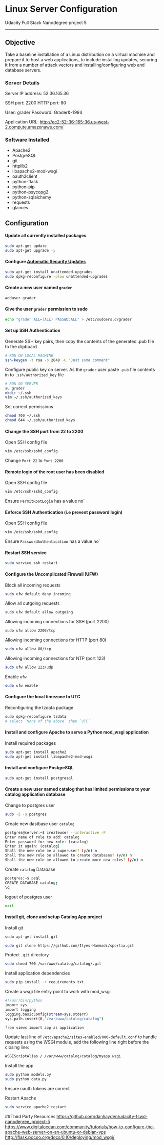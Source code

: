 # Linux Server Configuration

Udacity Full Stack Nanodegree project 5

[//]: # (Code Honor: i toked the https://github.com/danhayden/udacity-fswd-nanodegree_project-5 project as an example to acomplish my project)

---------------------------------------

## Objective

Take a baseline installation of a Linux distribution on a virtual machine and prepare it to host a web applications, to include installing updates, securing it from a number of attack vectors and installing/configuring web and database servers.


### Server Details

Server IP address: 52.36.165.36

SSH port: 2200
HTTP port: 80

User: grader
Password: Grader&-1994

Application URL: http://ec2-52-36-165-36.us-west-2.compute.amazonaws.com/


### Software Installed

* Apache2
* PostgreSQL
* git
* httplib2
* libapache2-mod-wsgi
* oauth2client
* python-flask
* python-pip
* python-psycopg2
* python-sqlalchemy
* requests
* glances

## Configuration

#### Update all currently installed packages

```sh
sudo apt-get update
sudo apt-get upgrade -y
```


#### Configure [Automatic Security Updates][AutomaticSecurityUpdates]

```sh
sudo apt-get install unattended-upgrades
sudo dpkg-reconfigure -plow unattended-upgrades
```

#### Create a new user named `grader`

```sh
adduser grader
```

#### Give the user `grader` permission to sudo

```sh
echo "grader ALL=(ALL) PASSWD:ALL" > /etc/sudoers.d/grader
```

#### Set up SSH Authentication

Generate SSH key pairs, then copy the contents of the generated .pub file to the clipboard
```sh
# RUN ON LOCAL MACHINE
ssh-keygen -t rsa -b 2048 -C "Just some comment"
```

Configure public key on server.
   As the `grader` user paste `.pub` file contents in to `.ssh/authorized_key` file
```sh
# RUN ON SERVER
su grader
mkdir ~/.ssh
vim ~/.ssh/authorized_keys
```

Set correct permissions
```sh
chmod 700 ~/.ssh
chmod 644 ~/.ssh/authorized_keys
```

#### Change the SSH port from 22 to 2200

Open SSH config file
```sh
vim /etc/ssh/sshd_config
```

Change `Port 22` to `Port 2200`


#### Remote login of the root user has been disabled

Open SSH config file

```sh
vim /etc/ssh/sshd_config
```

Ensure `PermitRootLogin` has a value  no`


#### Enforce SSH Authentication (i.e prevent password login)

Open SSH config file
```sh
vim /etc/ssh/sshd_config
```

Ensure `PasswordAuthentication` has a value  no`


#### Restart SSH service

```sh
sudo service ssh restart
```

#### Configure the Uncomplicated Firewall (UFW)

Block all incoming requests
```sh
sudo ufw default deny incoming
```

Allow all outgoing requests
```sh
sudo ufw default allow outgoing
```

Allowing incoming connections for SSH (port 2200)
```sh
sudo ufw allow 2200/tcp
```

Allowing incoming connections for HTTP (port 80)
```sh
sudo ufw allow 80/tcp
```

Allowing incoming connections for NTP (port 123)
```sh
sudo ufw allow 123/udp
```

Enable `ufw`
```sh
sudo ufw enable
```

#### Configure the local timezone to UTC

Reconfiguring the tzdata package
```sh
sudo dpkg-reconfigure tzdata
# select `None of the above` then `UTC`
```

#### Install and configure Apache to serve a Python mod_wsgi application

Install required packages
```sh
sudo apt-get install apache2
sudo apt-get install libapache2-mod-wsgi
```

#### Install and configure PostgreSQL

```sh
sudo apt-get install postgresql
```

#### Create a new user named catalog that has limited permissions to your catalog application database

Change to postgres user
```sh
sudo -i -u postgres
```

Create new dastbase user `catalog`
```sh
postgres@server:~$ createuser --interactive -P
Enter name of role to add: catalog
Enter password for new role: (catalog)
Enter it again: (catalog)
Shall the new role be a superuser? (y/n) n
Shall the new role be allowed to create databases? (y/n) n
Shall the new role be allowed to create more new roles? (y/n) n
```

Create `catalog` Database
```sh
postgres:~$ psql
CREATE DATABASE catalog;
\q
```

logout of postgres user
```sh
exit
```

#### Install git, clone and setup Catalog App project

Install git
```sh
sudo apt-get install git
```

```sh
sudo git clone https://github.com/Ilyes-Hammadi/sportia.git
```
Protect `.git` directory
```sh
sudo chmod 700 /var/www/catalog/catalog/.git
```

Install application dependencies
```sh
sudo pip install -r requirements.txt
```

Create a wsgi file entry point to work with mod_wsgi
```sh
#!/usr/bin/python
import sys
import logging
logging.basicConfig(stream=sys.stderr)
sys.path.insert(0,"/var/www/catalog/catalog")

from views import app as application
```

Update last line of `/etc/apache2/sites-enabled/000-default.conf` to handle requests using the WSGI module, add the following line right before the closing </VirtualHost> line:
```sh
WSGIScriptAlias / /var/www/catalog/catalog/myapp.wsgi
```

Install the app
```sh
sudo python models.py
sudo python data.py
```

Ensure oauth tokens are correct

Restart Apache
```sh
sudo service apache2 restart
```

##Third Party Resources
https://github.com/danhayden/udacity-fswd-nanodegree_project-5
https://www.digitalocean.com/community/tutorials/how-to-configure-the-apache-web-server-on-an-ubuntu-or-debian-vps
http://flask.pocoo.org/docs/0.10/deploying/mod_wsgi/

[AutomaticSecurityUpdates]: https://help.ubuntu.com/community/AutomaticSecurityUpdates
